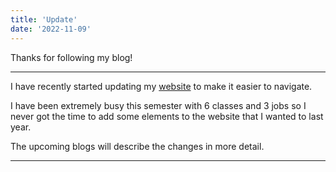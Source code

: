 ```yaml
---
title: 'Update'
date: '2022-11-09'
---
```


Thanks for following my blog!

---

I have recently started updating my [website](https://www.adehade.tech/new/) to make it easier to navigate.

I have been extremely busy this semester with 6 classes and 3 jobs so I never got the time to add some elements to the website that I wanted to last year. 

The upcoming blogs will describe the changes in more detail.

---